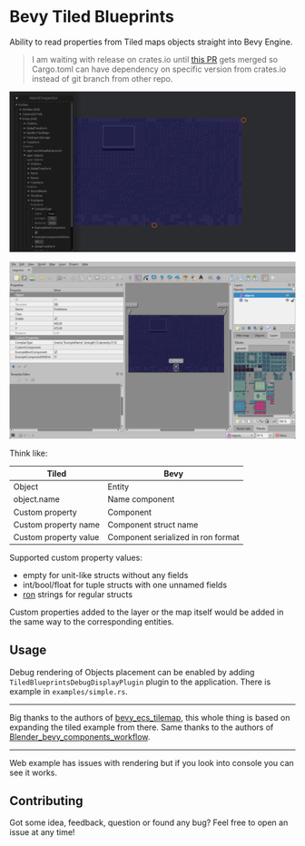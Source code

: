 # Bevy Tiled Blueprints

Ability to read properties from Tiled maps objects straight into Bevy Engine.

> I am waiting with release on crates.io until [this PR](https://github.com/StarArawn/bevy_ecs_tilemap/pull/489) gets merged so Cargo.toml can have dependency on specific version from crates.io instead of git branch from other repo. 

![simple example](simple_example.png)

![Tiled example](simple_example_tiled.png)

Think like:

| Tiled | Bevy |
|-----|----|
| Object | Entity |
| object.name | Name component |
| Custom property | Component |
| Custom property name | Component struct name |
| Custom property value | Component serialized in ron format |

Supported custom property values:
- empty for unit-like structs without any fields
- int/bool/float for tuple structs with one unnamed fields
- [ron](https://github.com/ron-rs/ron) strings for regular structs  

Custom properties added to the layer or the map itself would be added in the same way to the corresponding entities.

## Usage

Debug rendering of Objects placement can be enabled by adding `TiledBlueprintsDebugDisplayPlugin` plugin to the application.
There is example in `examples/simple.rs`. 

---

Big thanks to the authors of [bevy_ecs_tilemap](https://github.com/StarArawn/bevy_ecs_tilemap), this whole thing is based on expanding the tiled example from there.
Same thanks to the authors of [Blender_bevy_components_workflow](https://github.com/kaosat-dev/Blender_bevy_components_workflow).

---

Web example has issues with rendering but if you look into console you can see it works.

## Contributing

Got some idea, feedback, question or found any bug? Feel free to open an issue at any time!
